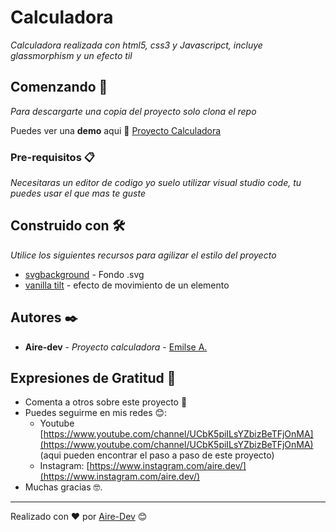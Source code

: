 # Calculadora

_Calculadora realizada con html5, css3 y Javascripct, incluye glassmorphism y un efecto til_

## Comenzando 🚀

_Para descargarte una copia del proyecto solo clona el repo_

Puedes ver una **demo** aqui 🧮 [Proyecto Calculadora](https://airedev-calculator.netlify.app/)


### Pre-requisitos 📋

_Necesitaras un editor de codigo yo suelo utilizar visual studio code, tu puedes usar el que mas te guste_


## Construido con 🛠️

_Utilice los siguientes recursos para agilizar el estilo del proyecto_

* [svgbackground](https://www.svgbackgrounds.com/) - Fondo .svg
* [vanilla tilt](https://micku7zu.github.io/vanilla-tilt.js/) - efecto de movimiento de un elemento


## Autores ✒️

* **Aire-dev** - *Proyecto calculadora* - [Emilse A.](https://github.com/aire-dev/)


## Expresiones de Gratitud 🎁

* Comenta a otros sobre este proyecto 📢
* Puedes seguirme en mis redes 😊:
    - Youtube [https://www.youtube.com/channel/UCbK5piILsYZbizBeTFjOnMA](https://www.youtube.com/channel/UCbK5piILsYZbizBeTFjOnMA) (aqui pueden encontrar el paso a paso de este proyecto)
    - Instagram: [https://www.instagram.com/aire.dev/](https://www.instagram.com/aire.dev/)
* Muchas gracias 🤓.



---
Realizado con ❤️ por [Aire-Dev](https://github.com/aire-dev/) 😊